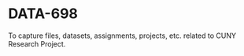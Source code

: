 # DATA-698

To capture files, datasets, assignments, projects, etc. related to CUNY Research Project.
